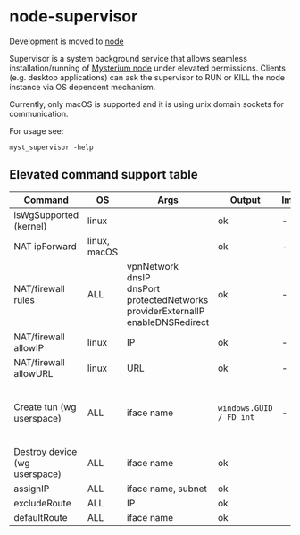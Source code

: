 # node-supervisor

Development is moved to [node](https://github.com/mysteriumnetwork/node/tree/master/cmd/supervisor)

Supervisor is a system background service that allows seamless installation/running of [Mysterium node](https://github.com/mysteriumnetwork/node) under elevated permissions.
Clients (e.g. desktop applications) can ask the supervisor to RUN or KILL the node instance via OS dependent mechanism.

Currently, only macOS is supported and it is using unix domain sockets for communication.

For usage see:

```
myst_supervisor -help
```

## Elevated command support table

| Command                           | OS           | Args | Output | Implemented | Notes |
| --------------------------------- | ------------ | ---- | ------ | ----------- | ----- |
| isWgSupported (kernel)            | linux        |      | ok     | -           | |
| NAT ipForward                     | linux, macOS |      | ok     | -           | | `/sbin/sysctl -w net.ipv4.ip_forward=1` |
| NAT/firewall rules                | ALL          | vpnNetwork <br> dnsIP <br> dnsPort <br> protectedNetworks <br> providerExternalIP <br> enableDNSRedirect | ok | - | |
| NAT/firewall allowIP              | linux        | IP   | ok     | -           | |
| NAT/firewall allowURL             | linux        | URL  | ok     | -           | |
| Create tun (wg userspace)         | ALL          | iface name | `windows.GUID / FD int` | - | FD to be used in `wg/tun.CreateTUNFromFile(*os.File, int) (Device, error)` see `tun_linux.go/tun_darwin.go` <br> windows: `CreateTUNWithRequestedGUID` |
| Destroy device (wg userspace)     | ALL          | iface name | ok | 
| assignIP                          | ALL          | iface name, subnet | ok |
| excludeRoute                      | ALL          | IP | ok |
| defaultRoute                      | ALL          | iface name | ok |
